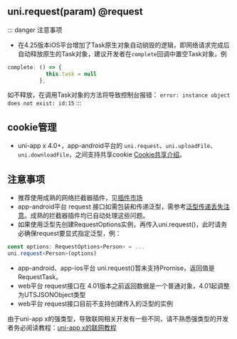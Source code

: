 ## uni.request(param) @request

<!-- UTSAPIJSON.request.description -->

<!-- UTSAPIJSON.request.compatibility -->

<!-- UTSAPIJSON.request.param -->

<!-- UTSAPIJSON.request.returnValue -->

::: danger 注意事项
- 在4.25版本iOS平台增加了Task原生对象自动销毁的逻辑，即网络请求完成后自动释放原生的Task对象，建议开发者在`complete`回调中置空Task对象，例

```typescript
complete: () => {
            this.task = null
          },
```

如不释放，在调用Task对象的方法将导致控制台报错：
`error: instance object does not exist: id:15`
:::


<!-- UTSAPIJSON.request.tutorial -->

<!-- UTSAPIJSON.request.example -->

## cookie管理
- uni-app x 4.0+，app-android平台的 `uni.request`、`uni.uploadFile`、`uni.downloadFile`，之间支持共享cookie [Cookie共享介绍](cookie-shared.md)。

## 注意事项

* 推荐使用成熟的网络拦截器插件，见[插件市场](https://ext.dcloud.net.cn/search?q=%E7%BD%91%E7%BB%9C%E6%8B%A6%E6%88%AA%E5%99%A8&uni-appx=1)
* app-android平台 request 接口如需包装和传递泛型，需参考[泛型传递丢失注意](../plugin/uts-for-android.md#lost-generics)。成熟的拦截器插件均已自动处理这些问题。
* 如果使用泛型先创建RequestOptions实例，再传入uni.request()，此时请务必确保request要显式指定泛型，例：
```typescript
const options: RequestOptions<Person> = ...
uni.request<Person>(options)
```
* app-android、app-ios平台 uni.request()暂未支持Promise，返回值是RequestTask。
* web平台 request接口在 4.01版本之前返回数据是一个普通对象，4.01起调整为UTSJSONObject类型
* web平台 request接口目前不支持创建传入的泛型的实例

由于uni-app x的强类型，导致联网相关开发有一些不同，请不熟悉强类型的开发者务必阅读教程：[uni-app x的联网教程](../tutorial/request.md)

<!-- UTSAPIJSON.general_type.name -->

<!-- UTSAPIJSON.general_type.param -->
